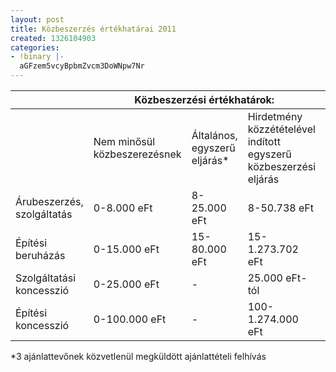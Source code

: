 ```yaml
---
layout: post
title: Közbeszerzés értékhatárai 2011
created: 1326104903
categories:
- !binary |-
  aGFzem5vcyBpbmZvcm3DoWNpw7Nr
---
```

<table id="hasznos"><thead><tr><th scope="col" colspan="5">Közbeszerzési értékhatárok:</th></tr></thead><tbody><tr><td class="hasznoscolumn-1">&nbsp;</td><td class="hasznoscolumn-1">Nem minősül közbeszerezésnek</td><td class="hasznoscolumn-1">Általános, egyszerű eljárás*</td><td class="hasznoscolumn-1">Hirdetmény közzétételével indított egyszerű közbeszerzési eljárás</td><td class="hasznoscolumn-1">Közösségi értékhatárt elérő közbeszerzési eljárás</td></tr><tr><td class="hasznoscolumn-1">Árubeszerzés, szolgáltatás</td><td class="hasznoscolumn">0-8.000 eFt</td><td class="hasznoscolumn">8-25.000 eFt</td><td class="hasznoscolumn">8-50.738 eFt</td><td class="hasznoscolumn">50.738 eFt-tól</td></tr><tr><td class="hasznoscolumn-1">Építési beruházás</td><td class="hasznoscolumn">0-15.000 eFt</td><td class="hasznoscolumn">15-80.000 eFt</td><td class="hasznoscolumn">15-1.273.702 eFt</td><td class="hasznoscolumn">1.273.702 eFt-tól</td></tr><tr><td class="hasznoscolumn-1">Szolgáltatási koncesszió</td><td class="hasznoscolumn">0-25.000 eFt</td><td class="hasznoscolumn">-</td><td class="hasznoscolumn">25.000 eFt-tól</td><td class="hasznoscolumn">-</td></tr><tr><td class="hasznoscolumn-1">Építési koncesszió</td><td class="hasznoscolumn">0-100.000 eFt</td><td class="hasznoscolumn">-</td><td class="hasznoscolumn">100-1.274.000 eFt</td><td class="hasznoscolumn">-</td></tr></tbody></table><p>*3 ajánlattevőnek közvetlenül megküldött ajánlattételi felhívás</p><p><!--break--></p>
